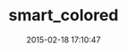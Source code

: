 ---
layout: post
title:  "smart_colored"
repo:   "toy/smart_colored"
date:   2015-02-18 17:10:47
gemurl: http://github.com/toy/smart_colored
---